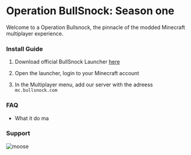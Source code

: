 # Operation BullSnock: Season one 

Welcome to a Operation Bullsnock, the pinnacle of the modded Minecraft multiplayer experience. 

### Install Guide

1. Download official BullSnock Launcher [here](https://github.com/wyattjcotta/bullsnock/raw/gh-pages/Bullsnock%20Launcher.jar)

2. Open the launcher, login to your Minecraft account

3. In the Multiplayer menu, add our server with the adreess `mc.bullsnock.com`



### FAQ

- What it do ma
 
### Support

![moose](https://i.pinimg.com/originals/90/04/46/90044669bf05839da07b5fb4efd5bf89.png)
